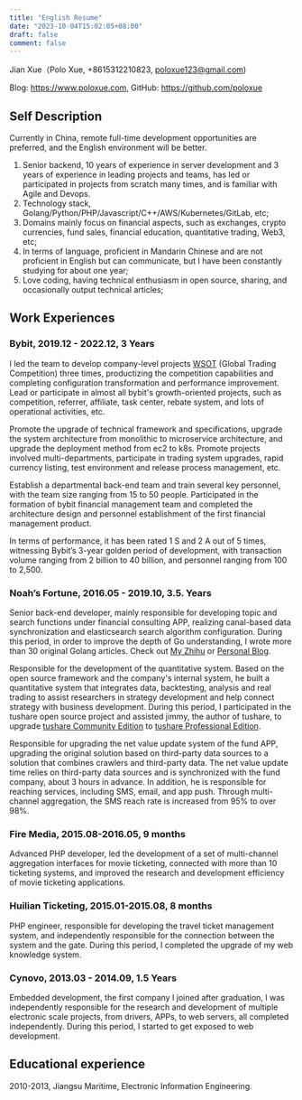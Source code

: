 ```yaml
---
title: "English Resume"
date: "2023-10-04T15:02:05+08:00"
draft: false
comment: false
---
```


Jian Xue（Polo Xue, +8615312210823, poloxue123@gmail.com)

Blog: https://www.poloxue.com, GitHub: https://github.com/poloxue

## Self Description

Currently in China, remote full-time development opportunities are preferred, and the English environment will be better.

1. Senior backend, 10 years of experience in server development and 3 years of experience in leading projects and teams, has led or participated in projects from scratch many times, and is familiar with Agile and Devops.
2. Technology stack, Golang/Python/PHP/Javascript/C++/AWS/Kubernetes/GitLab, etc;
3. Domains mainly focus on financial aspects, such as exchanges, crypto currencies, fund sales, financial education, quantitative trading, Web3, etc;
4. In terms of language, proficient in Mandarin Chinese and are not proficient in English but can communicate, but I have been constantly studying for about one year;
5. Love coding, having technical enthusiasm in open source, sharing, and occasionally output technical articles;

## Work Experiences

### Bybit, 2019.12 - 2022.12, 3 Years

I led the team to develop company-level projects [WSOT](https://www.bybit.com/wsot2022) (Global Trading Competition) three times, productizing the competition capabilities and completing configuration transformation and performance improvement. Lead or participate in almost all bybit's growth-oriented projects, such as competition, referrer, affiliate, task center, rebate system, and lots of operational activities, etc.

Promote the upgrade of technical framework and specifications, upgrade the system architecture from monolithic to microservice architecture, and upgrade the deployment method from ec2 to k8s. Promote projects involved multi-departments, participate in trading system upgrades, rapid currency listing, test environment and release process management, etc.

Establish a departmental back-end team and train several key personnel, with the team size ranging from 15 to 50 people. Participated in the formation of bybit financial management team and completed the architecture design and personnel establishment of the first financial management product.

In terms of performance, it has been rated 1 S and 2 A out of 5 times, witnessing Bybit’s 3-year golden period of development, with transaction volume ranging from 2 billion to 40 billion, and personnel ranging from 100 to 2,500.

### Noah’s Fortune, 2016.05 - 2019.10, 3.5. Years

Senior back-end developer, mainly responsible for developing topic and search functions under financial consulting APP, realizing canal-based data synchronization and elasticsearch search algorithm configuration. During this period, in order to improve the depth of Go understanding, I wrote more than 30 original Golang articles. Check out [My Zhihu](https://www.zhihu.com/people/xue-jian-27) or [Personal Blog]( https://www.poloxue.com).

Responsible for the development of the quantitative system. Based on the open source framework and the company's internal system, he built a quantitative system that integrates data, backtesting, analysis and real trading to assist researchers in strategy development and help connect strategy with business development. During this period, I participated in the tushare open source project and assisted jimmy, the author of tushare, to upgrade [tushare Community Edition](http://tushare.org) to [tushare Professional Edition](https://tushare.pro).

Responsible for upgrading the net value update system of the fund APP, upgrading the original solution based on third-party data sources to a solution that combines crawlers and third-party data. The net value update time relies on third-party data sources and is synchronized with the fund company, about 3 hours in advance. In addition, he is responsible for reaching services, including SMS, email, and app push. Through multi-channel aggregation, the SMS reach rate is increased from 95% to over 98%.

### Fire Media, 2015.08-2016.05, 9 months

Advanced PHP developer, led the development of a set of multi-channel aggregation interfaces for movie ticketing, connected with more than 10 ticketing systems, and improved the research and development efficiency of movie ticketing applications.

### Huilian Ticketing, 2015.01-2015.08, 8 months

PHP engineer, responsible for developing the travel ticket management system, and independently responsible for the connection between the system and the gate. During this period, I completed the upgrade of my web knowledge system.

### Cynovo, 2013.03 - 2014.09, 1.5 Years

Embedded development, the first company I joined after graduation, I was independently responsible for the research and development of multiple electronic scale projects, from drivers, APPs, to web servers, all completed independently. During this period, I started to get exposed to web development.

## Educational experience

2010-2013, Jiangsu Maritime, Electronic Information Engineering.

